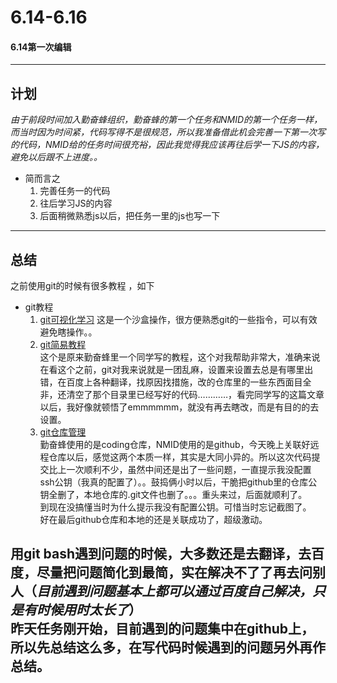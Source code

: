 # 6.14-6.16
#### 6.14第一次编辑
---
## 计划
*由于前段时间加入勤奋蜂组织，勤奋蜂的第一个任务和NMID的第一个任务一样，而当时因为时间紧，代码写得不是很规范，所以我准备借此机会完善一下第一次写的代码，NMID给的任务时间很充裕，因此我觉得我应该再往后学一下JS的内容，避免以后跟不上进度。。*  
+ 简而言之
   1. 完善任务一的代码
   2. 往后学习JS的内容
   3. 后面稍微熟悉js以后，把任务一里的js也写一下
---
## 总结
之前使用git的时候有很多教程 ，如下
+ git教程  
    1. [git可视化学习](https://learngitbranching.js.org/)
    这是一个沙盒操作，很方便熟悉git的一些指令，可以有效避免瞎操作。。
    2. [git简易教程](https://www.yuque.com/docs/share/205414c4-e4b7-449b-b63a-603763d42a02)  
    这个是原来勤奋蜂里一个同学写的教程，这个对我帮助非常大，准确来说在看这个之前，git对我来说就是一团乱麻，设置来设置去总是有哪里出错，在百度上各种翻译，找原因找措施，改的仓库里的一些东西面目全非，还清空了那个目录里已经写好的代码…………，看完同学写的这篇文章以后，我好像就顿悟了emmmmmm，就没有再去瞎改，而是有目的的去设置。
    3. [git仓库管理](https://e.coding.net/help/git/repository/?_ga=2.94096990.2141893495.1557811961-343169451.1557811961#i-4)  
    勤奋蜂使用的是coding仓库，NMID使用的是github，今天晚上关联好远程仓库以后，感觉这两个本质一样，其实是大同小异的。所以这次代码提交比上一次顺利不少，虽然中间还是出了一些问题，一直提示我没配置ssh公钥（我真的配置了）。。鼓捣俩小时以后，干脆把github里的仓库公钥全删了，本地仓库的.git文件也删了。。。重头来过，后面就顺利了。  
    到现在没搞懂当时为什么提示我没有配置公钥。可惜当时忘记截图了。  
    好在最后github仓库和本地的还是关联成功了，超级激动。

用git bash遇到问题的时候，大多数还是去翻译，去百度，尽量把问题简化到最简，实在解决不了了再去问别人（*目前遇到问题基本上都可以通过百度自己解决，只是有时候用时太长了*）  
昨天任务刚开始，目前遇到的问题集中在github上，所以先总结这么多，在写代码时候遇到的问题另外再作总结。
---
